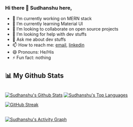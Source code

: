 ### Hi there 👋 Sudhanshu here,

<!--
**sudhanshu1309/sudhanshu1309** is a ✨ _special_ ✨ repository because its `README.md` (this file) appears on your GitHub profile.

Here are some ideas to get you started:
-->

- 🔭 I’m currently working on MERN stack
- 🌱 I’m currently learning Material UI
- 👯 I’m looking to collaborate on open source projects
- 🤔 I’m looking for help with dev stuffs
- 💬 Ask me about dev stuffs
- 📫 How to reach me: <a href="mailto:sudhanshutripathi008@gmail.com">email</a>, <a href="https://www.linkedin.com/in/sudhanshu-tripathi-624694208/">linkedin<a/>
- 😄 Pronouns: He/His
- ⚡ Fun fact: nothing

## 📊 My Github Stats
<br/>
  <a href="https://github.com/sudhanshu1309/github-readme-stats"><img alt="Sudhanshu's Github Stats" src="https://github-readme-stats.vercel.app/api?username=sudhanshu1309&show_icons=true&count_private=true&theme=react&hide_border=true&bg_color=0D1117" /></a>
  <a href="https://github.com/sudhnshu1309/github-readme-stats"><img alt="Sudhanshu's Top Languages" src="https://github-readme-stats.vercel.app/api/top-langs/?username=sudhanshu1309&langs_count=8&count_private=true&layout=compact&theme=react&hide_border=true&bg_color=0D1117" /></a>
<br/>
<!--   
  [![GitHub Streak](https://github-readme-streak-stats.herokuapp.com/?user=sudhanshu1309&theme=black-ice&hide_border=true&stroke=0000&background=060A0CD0)](https://git.io/streak-stats) -->
  
  [![GitHub Streak](https://github-readme-streak-stats.herokuapp.com/?user=sudhanshu1309)](https://git.io/streak-stats)
  
<br/>
  <a href="https://github.com/sudhanshu1309/github-readme-activity-graph"><img alt="Sudhanshu's Activity Graph" src="https://activity-graph.herokuapp.com/graph?username=sudhanshu1309&bg_color=0D1117&color=5BCDEC&line=5BCDEC&point=FFFFFF&hide_border=true" /></a>
<br/>
<br/>
